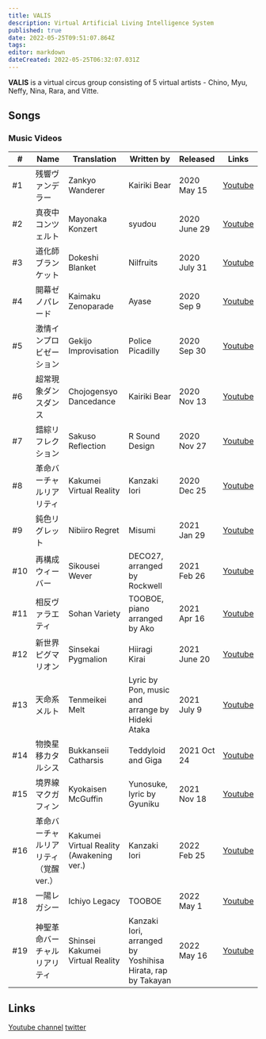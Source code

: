```yaml
---
title: VALIS
description: Virtual Artificial Living Intelligence System
published: true
date: 2022-05-25T09:51:07.864Z
tags: 
editor: markdown
dateCreated: 2022-05-25T06:32:07.031Z
---
```


**VALIS** is a virtual circus group consisting of 5 virtual artists - Chino, Myu, Neffy, Nina, Rara, and Vitte.

## Songs
### Music Videos

| #   | Name     | Translation       | Written by   | Released    | Links |
| --- | -------- | ----------------- | ------------ | ----------- | ---- |
| #1  | 残響ヴァンデラー | Zankyo Wanderer | Kairiki Bear | 2020 May 15 | [Youtube](https://www.youtube.com/watch?v=naEcoX-UStg) |
| #2  | 真夜中コンツェルト | Mayonaka Konzert | syudou | 2020 June 29 | [Youtube](https://www.youtube.com/watch?v=6KWn4zKSnwo) |
| #3  | 道化師ブランケット | Dokeshi Blanket | Nilfruits | 2020 July 31 | [Youtube](https://www.youtube.com/watch?v=FvdKR_1MA0k) |
| #4  | 開幕ゼノパレード | Kaimaku Zenoparade | Ayase | 2020 Sep 9 | [Youtube](https://www.youtube.com/watch?v=EzPnmCZw02c) |
| #5  | 激情インプロビゼーション | Gekijo Improvisation | Police Picadilly | 2020 Sep 30 | [Youtube](https://www.youtube.com/watch?v=lVzF-cAn4X4) |
| #6  | 超常現象ダンスダンス | Chojogensyo Dancedance | Kairiki Bear | 2020 Nov 13 | [Youtube](https://www.youtube.com/watch?v=K3SScfB83kc) |
| #7  | 錯綜リフレクション | Sakuso Reflection | R Sound Design | 2020 Nov 27 | [Youtube](https://www.youtube.com/watch?v=PkPRM8Jo2yc) |
| #8  | 革命バーチャルリアリティ | Kakumei Virtual Reality | Kanzaki Iori | 2020 Dec 25 | [Youtube](https://www.youtube.com/watch?v=P8cdDxFupBg) |
| #9  | 鈍色リグレット | Nibiiro Regret | Misumi | 2021 Jan 29 | [Youtube](https://www.youtube.com/watch?v=QNkC6_ED4Ww) |
| #10  | 再構成ウィーバー | Sikousei Wever | DECO27, arranged by Rockwell | 2021 Feb 26 | [Youtube](https://www.youtube.com/watch?v=6W7psehwTbQ) |
| #11  | 相反ヴァラエティ | Sohan Variety | TOOBOE, piano arranged by Ako | 2021 Apr 16 | [Youtube](https://www.youtube.com/watch?v=4iczWpwcZvo) |
| #12  | 新世界ピグマリオン | Sinsekai Pygmalion | Hiiragi Kirai | 2021 June 20 | [Youtube](https://www.youtube.com/watch?v=j7mo7F1CsjE) |
| #13  | 天命系メルト | Tenmeikei Melt | Lyric by Pon, music and arrange by Hideki Ataka | 2021 July 9 | [Youtube](https://www.youtube.com/watch?v=xKsUfQqo7eI) |
| #14  | 物換星移カタルシス | Bukkanseii Catharsis | Teddyloid and Giga | 2021 Oct 24 | [Youtube](https://www.youtube.com/watch?v=cBXmDftd0Mk) |
| #15  | 境界線マクガフィン | Kyokaisen McGuffin | Yunosuke, lyric by Gyuniku | 2021 Nov 18 | [Youtube](https://www.youtube.com/watch?v=GhKIujen548) |
| #16  | 革命バーチャルリアリティ（覚醒 ver.） | Kakumei Virtual Reality (Awakening ver.) | Kanzaki Iori | 2022 Feb 25 | [Youtube](https://www.youtube.com/watch?v=zRpl17DQll0) |
| #18  | 一陽レガシー | Ichiyo Legacy | TOOBOE | 2022 May 1 | [Youtube](https://www.youtube.com/watch?v=6Z07s1wmJoQ) |
| #19  | 神聖革命バーチャルリアリティ	| Shinsei Kakumei Virtual Reality | Kanzaki Iori, arranged by Yoshihisa Hirata, rap by Takayan | 2022 May 16 | [Youtube](https://www.youtube.com/watch?v=VqcRkNt8BTQ) |

## Links
[Youtube channel](https://www.youtube.com/channel/UCx0uRc5HF-rFDEQ7lmNYKEw)
[twitter](https://twitter.com/VALIS_Official)